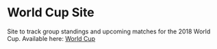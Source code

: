 # World Cup Site

Site to track group standings and upcoming matches for the 2018 World Cup. Available here: [World Cup](https://grantballmer.github.io/world_cup)
